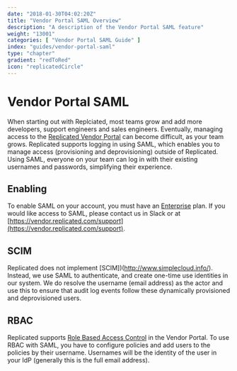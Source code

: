 ```yaml
---
date: "2018-01-30T04:02:20Z"
title: "Vendor Portal SAML Overview"
description: "A description of the Vendor Portal SAML feature"
weight: "13001"
categories: [ "Vendor Portal SAML Guide" ]
index: "guides/vendor-portal-saml"
type: "chapter"
gradient: "redToRed"
icon: "replicatedCircle"
---
```


# Vendor Portal SAML

When starting out with Replciated, most teams grow and add more developers, support engineers and sales engineers. Eventually, managing access to the [Replicated Vendor Portal](https://vendor.replicated.com) can become difficult, as your team grows. Replicated supports logging in using SAML, which enables you to manage access (provisioning and deprovisioning) outside of Replicated. Using SAML, everyone on your team can log in with their existing usernames and passwords, simplifying their experience.

## Enabling

To enable SAML on your account, you must have an [Enterprise](https://www.replicated.com/pricing) plan. If you would like access to SAML, please contact us in Slack or at [https://vendor.replicated.com/support](https://vendor.replicated.com/support).

## SCIM

Replicated does not implement [SCIM])(http://www.simplecloud.info/). Instead, we use SAML to authenticate, and create one-time use identities in our system. We do resolve the username (email address) as the actor and use this to ensure that audit log events follow these dynamically provisioned and deprovisioned users.

## RBAC

Replicated supports [Role Based Access Control](/docs/vendor-rbac/overview/) in the Vendor Portal. To use RBAC with SAML, you have to configure policies and add users to the policies by their username. Usernames will be the identity of the user in your IdP (generally this is the full email address).


